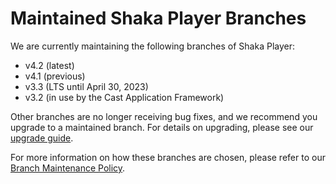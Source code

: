 # Maintained Shaka Player Branches

We are currently maintaining the following branches of Shaka Player:

 - v4.2 (latest)
 - v4.1 (previous)
 - v3.3 (LTS until April 30, 2023)
 - v3.2 (in use by the Cast Application Framework)

Other branches are no longer receiving bug fixes, and we recommend you upgrade
to a maintained branch.  For details on upgrading, please see our
[upgrade guide](https://shaka-player-demo.appspot.com/docs/api/tutorial-upgrade.html).

For more information on how these branches are chosen, please refer to our
[Branch Maintenance Policy](https://shaka-project.github.io/maintenance/shaka-player.html#branch-maintenance-policy).
